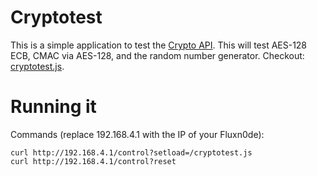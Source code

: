 # Cryptotest

This is a simple application to test the [Crypto API](../crypto.md). This will test AES-128 ECB, CMAC via AES-128, and the
random number generator. Checkout: [cryptotest.js](../../spiffs_image/cryptotest.js).

# Running it

Commands (replace 192.168.4.1 with the IP of your Fluxn0de):

```
curl http://192.168.4.1/control?setload=/cryptotest.js
curl http://192.168.4.1/control?reset
```
